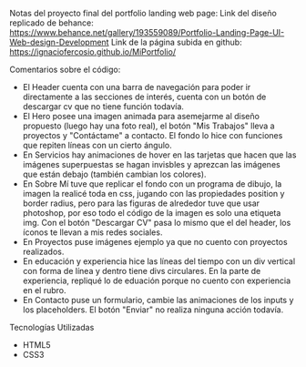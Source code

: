 Notas del proyecto final del portfolio landing web page:
Link del diseño replicado de behance: https://www.behance.net/gallery/193559089/Portfolio-Landing-Page-UI-Web-design-Development
Link de la página subida en github: https://ignaciofercosio.github.io/MiPortfolio/

Comentarios sobre el código:
- El Header cuenta con una barra de navegación para poder ir directamente a las secciones de interés, cuenta con un botón de descargar cv que no tiene función todavía.
- El Hero posee una imagen animada para asemejarme al diseño propuesto (luego hay una foto real), el botón "Mis Trabajos" lleva a proyectos y "Contáctame" a contacto. El fondo lo hice con funciones que repiten líneas con un cierto ángulo.
- En Servicios hay animaciones de hover en las tarjetas que hacen que las imágenes superpuestas se hagan invisbles y aprezcan las imágenes que están debajo (también cambian los colores).
- En Sobre Mí tuve que replicar el fondo con un programa de dibujo, la imagen la realicé toda en css, jugando con las propiedades position y border radius, pero para las figuras de alrededor tuve que usar photoshop, por eso todo el código de la imagen es solo una etiqueta img. Con el botón "Descargar CV" pasa lo mismo que el del header, los íconos te llevan a mis redes sociales.
- En Proyectos puse imágenes ejemplo ya que no cuento con proyectos realizados. 
- En educación y experiencia hice las líneas del tiempo con un div vertical con forma de línea y dentro tiene divs circulares. En la parte de experiencia, repliqué lo de eduación porque no cuento con experiencia en el rubro.
- En Contacto puse un formulario, cambie las animaciones de los inputs y los placeholders. El botón "Enviar" no realiza ninguna acción todavía.

Tecnologías Utilizadas
- HTML5
- CSS3